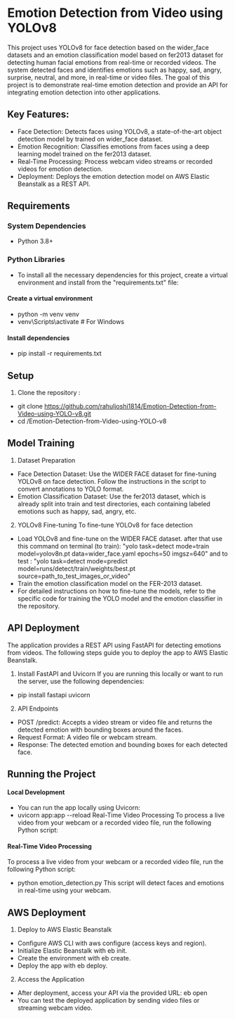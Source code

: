 # Emotion Detection from Video using YOLOv8
This project uses YOLOv8 for face detection based on the wider_face datasets and an emotion classification model based on fer2013 dataset for detecting human facial emotions from real-time or recorded videos. The system detected faces and identifies emotions such as happy, sad, angry, surprise, neutral, and more, in real-time or video files. The goal of this project is to demonstrate real-time emotion detection and provide an API for integrating emotion detection into other applications.
## Key Features:
- Face Detection: Detects faces using YOLOv8, a state-of-the-art object detection model by trained on wider_face dataset.
- Emotion Recognition: Classifies emotions from faces using a deep learning model trained on the fer2013 dataset.
- Real-Time Processing: Process webcam video streams or recorded videos for emotion detection.
- Deployment: Deploys the emotion detection model on AWS Elastic Beanstalk as a REST API.

## Requirements
### System Dependencies
- Python 3.8+
### Python Libraries
- To install all the necessary dependencies for this project, create a virtual environment and install from the "requirements.txt" file:
#### Create a virtual environment
- python -m venv venv
- venv\Scripts\activate     # For Windows
#### Install dependencies
- pip install -r requirements.txt

## Setup
1. Clone the repository :
- git clone https://github.com/rahuljoshi1814/Emotion-Detection-from-Video-using-YOLO-v8.git
- cd /Emotion-Detection-from-Video-using-YOLO-v8

## Model Training
1. Dataset Preparation
- Face Detection Dataset: Use the WIDER FACE dataset for fine-tuning YOLOv8 on face detection. Follow the instructions in the script to convert annotations to YOLO format.
- Emotion Classification Dataset: Use the fer2013 dataset, which is already split into train and test directories, each containing labeled emotions such as happy, sad, angry, etc.
2. YOLOv8 Fine-tuning
To fine-tune YOLOv8 for face detection
- Load YOLOv8 and fine-tune on the WIDER FACE dataset. after that use this command on terminal (to train): "yolo task=detect mode=train model=yolov8n.pt data=wider_face.yaml epochs=50 imgsz=640" and to test : "yolo task=detect mode=predict model=runs/detect/train/weights/best.pt source=path_to_test_images_or_video"
- Train the emotion classification model on the FER-2013 dataset.
- For detailed instructions on how to fine-tune the models, refer to the specific code for training the YOLO model and the emotion classifier in the repository.

## API Deployment
The application provides a REST API using FastAPI for detecting emotions from videos. The following steps guide you to deploy the app to AWS Elastic Beanstalk.

1. Install FastAPI and Uvicorn
If you are running this locally or want to run the server, use the following dependencies:
- pip install fastapi uvicorn
2. API Endpoints
- POST /predict: Accepts a video stream or video file and returns the detected emotion with bounding boxes around the faces.
- Request Format: A video file or webcam stream.
- Response: The detected emotion and bounding boxes for each detected face.

## Running the Project
#### Local Development
- You can run the app locally using Uvicorn:
- uvicorn app:app --reload
Real-Time Video Processing
To process a live video from your webcam or a recorded video file, run the following Python script:
#### Real-Time Video Processing
To process a live video from your webcam or a recorded video file, run the following Python script:
- python emotion_detection.py
This script will detect faces and emotions in real-time using your webcam.

## AWS Deployment
1. Deploy to AWS Elastic Beanstalk
- Configure AWS CLI with aws configure (access keys and region).
- Initialize Elastic Beanstalk with eb init.
- Create the environment with eb create.
- Deploy the app with eb deploy.
2. Access the Application
- After deployment, access your API via the provided URL: eb open
- You can test the deployed application by sending video files or streaming webcam video.




